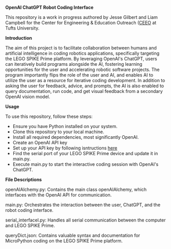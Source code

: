 **OpenAI ChatGPT Robot Coding Interface**

This repository is a work in progress authored by Jesse Gilbert and Liam Campbell for the Center for Engineering & Education Outreach ([CEEO](https://ceeo.tufts.edu/) at Tufts University.

**Introduction**

The aim of this project is to facilitate collaboration between humans and artificial intelligence in coding robotics applications, specifically targeting the LEGO SPIKE Prime platform. By leveraging OpenAI's ChatGPT, users can iteratively build programs alongside the AI, fostering learning opportunities for the user and accelerating robotic software projects. The program importantly flips the role of the user and AI, and enables AI to utilize the user as a resource for iterative coding development. In addition to asking the user for feedback, advice, and prompts, the AI is also enabled to query documentation, run code, and get visual feedback from a secondary OpenAI vision model.

**Usage**

To use this repository, follow these steps:
- Ensure you have Python installed on your system.
- Clone this repository to your local machine.
- Install all required dependencies, most significantly OpenAI.
- Create an OpenAI API key
- Set up your API key by following isntructions [here](https://platform.openai.com/docs/quickstart/step-2-set-up-your-api-key)
- Find the serial port of your LEGO SPIKE Prime device and update it in main.py.
- Execute main.py to start the interactive coding session with OpenAI's ChatGPT.

**File Descriptions**

openAIAlchemy.py: Contains the main class openAIAlchemy, which interfaces with the OpenAI API for communication.

main.py: Orchestrates the interaction between the user, ChatGPT, and the robot coding interface.

serial_interfacel.py: Handles all serial communication between the computer and LEGO SPIKE Prime.

queryDict.json: Contains valuable syntax and documentation for MicroPython coding on the LEGO SPIKE Prime platform.

